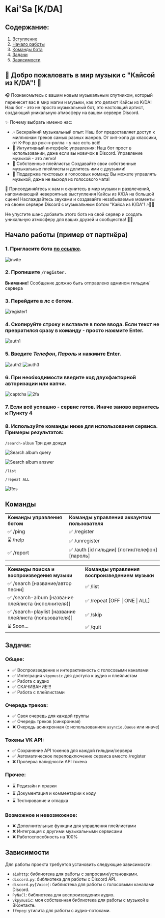 # Kai'Sa [K/DA]
## Содержание:
1. [Вступление](#intro)
2. [Начало работы](#start)
3. [Команды бота](#commands)
4. [Задачи](#tasks)
5. [Зависимости](#requirements)

## 🎵 Добро пожаловать в мир музыки с "Кайсой из К/DA"! 🎵 <a name="intro"></a>

🎧 Познакомьтесь с вашим новым музыкальным спутником, который перенесет вас в мир магии и музыки, как это делают Кайсы из K/DA! Наш бот - это не просто музыкальный бот, это настоящий артист, создающий уникальную атмосферу на вашем сервере Discord.

✨ Почему выбрать именно нас:
- 🎶 Бескрайний музыкальный опыт: Наш бот предоставляет доступ к миллионам треков самых разных жанров. От хип-хопа до классики, от K-Pop до рок-н-ролла - у нас есть всё!
- 🤖 Интуитивный интерфейс управления: Наш бот прост в использовании, даже если вы новичок в Discord. Управление музыкой - это легко!
- 🎵 Собственные плейлисты: Создавайте свои собственные музыкальные плейлисты и делитесь ими с друзьями!
- 🌟 Поддержка текстовых и голосовых команд: Вы можете управлять музыкой, даже не выходя из голосового чата!

🎉 Присоединяйтесь к нам и окунитесь в мир музыки и развлечений, напоминающий невероятные выступления Кайсы из K/DA на большой сцене! Наслаждайтесь звуками и создавайте незабываемые моменты на своем сервере Discord с музыкальным ботом "Кайса из К/DA"! 🎶💃🎤

Не упустите шанс добавить этого бота на свой сервер и создать уникальную атмосферу для ваших друзей и сообщества! 🚀🎵

## Начало работы (пример от партнёра) <a name="start"></a>

### 1. Пригласите бота [<b>по ссылке</b>](https://discord.com/api/oauth2/authorize?client_id=1147834135918956577&permissions=0&scope=bot%20applications.commands).
![invite](source/img/invite.png)

### 2. Пропишите `/register`. 
**Внимание!** Сообщение должно быть отправлено админом гильдии/сервера

### 3. Перейдите в лс с ботом.
![register1](source/img/register.png)

### 4. Скопируйте строку и вставьте в поле ввода. Если текст не превратился сразу в команду - просто нажмите Enter.
![auth1](source/img/auth1.png)

### 5. Введите <i>Телефон</i>, <i>Пароль</i> и нажмите Enter.
![auth2](source/img/auth2.png)
![auth3](source/img/auth3.png)

### 6. При необходимости введите код двухфакторной авторизации или капчи.
![captcha](source/img/captcha.png)
![2fa](source/img/2fa.png)

### 7. Если всё успешно - сервис готов. Иначе заново вернитесь к **Пункту 4**

### 8. Используйте команды ниже для использования сервиса. Примеры результатов:

`/search-album` Три дня дождя

![Search album query](source/img/saq.png)

![Search album answer](source/img/saa.png)

`/list`

`/repeat ALL`

![Res](source/img/res.png)

## Команды <a name="commands"></a>
<table>
  <tr>
    <td><b>Команды управления ботом</b></td>
    <td><b>Команды управления аккаунтом пользователя</b></td>
  </tr>
  <tr>
    <td>✅ /ping</td>
    <td>✅ /register</td>
  </tr>
  <tr>
    <td>⌛ /help</td>
    <td>✅ /unregister</td>
  </tr>
  <tr>
    <td>✅ /report</td>
    <td>✅ /auth [id гильдии] [логин/телефон] [пароль]</td>
  </tr>
</table>

<table>
  <tr>
    <td><b>Команды поиска и воспроизведения музыки</b></td>
    <td><b>Команды управления воспроизведением музыки</b></td>
  </tr>
  <tr>
    <td>✅ /search [название/автор песни]</td>
    <td>✅ /list</td>
  </tr>
  <tr>
    <td>✅ /search-album [название плейлиста (исполнителя)]</td>
    <td>✅ /repeat [OFF | ONE | ALL]</td>
  </tr>
  <tr>
    <td>✅ /search-playlist [название плейлиста (пользователя)]</td>
    <td>✅ /skip</td>
  </tr>
  <tr>
    <td>⌛ Soon...</td>
    <td>✅ /quit</td>
  </tr>
</table>

## Задачи: <a name="tasks"></a>
### Общее:
- ✅ Воспроизведение и интерактивность с голосовыми каналами
- ✅ Интеграция `vkpymusic` для доступа к аудио и плейлистам
- ✅ Работа с аудио
- ✅ СКАЧИВАНИЕ!!!
- ✅ Работа с плейлистами

### Очередь треков:
- ✅ Своя очередь для каждой группы
- ✅ Очередь треков (синхронная)
- ❌ Очередь асинхронная (с использованием `asyncio.Queue` или иначе)

### Токены VK API:
- ✅ Сохранение API токенов для каждой гильдии/сервера
- ✅ Автоматическое переподключение сервиса вместо /register
- ❌ Проверка валидности API токена

### Прочее:
- ⌛ Редизайн и правки
- ⌛ Документация и комментарии к коду
- ⌛ Тестирование и отладка

### Возможное и невозможное:
- ❌ Дополнительные функции для управления плейлистами
- ❌ Интеграция с другими музыкальными сервисами
- ❌ Работоспособность на 100%

## Зависимости <a name="requirements"></a>
Для работы проекта требуется установить следующие зависимости:

- `aiohttp`: библиотека для работы с запросами/установками.
- `discord.py`: библиотека для работы с Discord API.
- `discord.py[Voice]`: библиотека для работы с голосовыми каналами Discord.
- `PyNaCl`: библиотека для воспроизведения аудио.
- `vkpymusic`: моя собственная библиотека для работы с музыкой в ВКонтакте.
- `ffmpeg`: утилита для работы с аудио-потоками.
